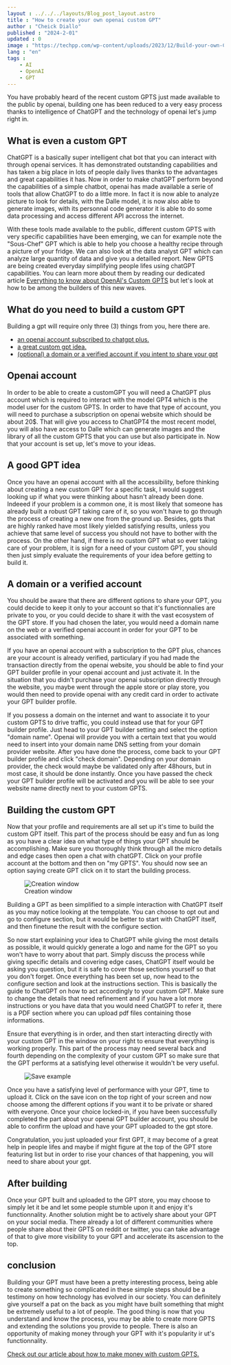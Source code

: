 ```yaml
---
layout : ../../../layouts/Blog_post_layout.astro
title : "How to create your own openai custom GPT"
author : "Cheick Diallo"
published : "2024-2-01"
updated : 0
image : "https://techpp.com/wp-content/uploads/2023/12/Build-your-own-Custom-GPT-with-chatgpt-for-Beginners.jpg"
lang : "en"
tags : 
    - AI
    - OpenAI
    - GPT
---
```


You have probably heard of the recent custom GPTS just made available to the public by openai, building one has been reduced to a very easy process thanks to intelligence of ChatGPT and the technology of openai let's jump right in.

## What is even a custom GPT

ChatGPT is a basically super intelligent chat bot that you can interact with through openai services. It has demonstrated outstanding capabilities and has taken a big place in lots of people daily lives thanks to the advantages and great capabilities it has. Now in order to make chatGPT perform beyond the capabilities of a simple chatbot, openai has made available a serie of tools that allow ChatGPT to do a little more. In fact it is now able to analyze picture to look for details, with the Dalle model, it is now also able to generate images, with its personnal code generator it is able to do some data processing and access different API accross the internet.

With these tools made available to the public, different custom GPTS with very specific capabilities have been emerging, we can for example note the "Sous-Chef" GPT which is able to help you choose a healthy recipe through a picture of your fridge. We can also look at the data analyst GPT which can analyze large quantity of data and give you a detailled report. New GPTS are being created everyday simplifying people lifes using chatGPT capabilities. You can learn more about them by reading our dedicated article [Everything to know about OpenAI's Custom GPTS](/blogs/en/how-to-create-your-own-openai-custom-gpt) but let's look at how to be among the builders of this new waves.

## What do you need to build a custom GPT
Building a gpt will require only three (3) things from you, here there are.

- [an openai account subscribed to chatgpt plus.](#openai-account)
- [a great custom gpt idea.](#a-good-gpt-idea) 
- [(optional) a domain or a verified account if you intent to share your gpt](#a-domain-or-a-verified-account)

## Openai account
In order to be able to create a customGPT you will need a ChatGPT plus account which is required to interact with the model GPT4 which is the model user for the custom GPTS. In order to have that type of account, you will need to purchase a subscription on openai website which should be about 20$.
That will give you access to ChatGPT4 the most recent model, you will also have access to Dalle which can generate images and the library of all the custom GPTS that you can use but also participate in. Now that your account is set up, let's move to your ideas.

## A good GPT idea
Once you have an openai account with all the accessibility, before thinking about creating a new custom GPT for a specific task, I would suggest looking up if what you were thinking about hasn't already been done. Indeeed if your problem is a common one, it is most likely that someone has already built a robust GPT taking care of it, so you won't have to go through the process of creating a new one from the ground up. Besides, gpts that are highly ranked have most likely yielded satisfying results, unless you achieve that same level of success you should not have to bother with the process. On the other hand, if there is no custom GPT what so ever taking care of your problem, it is sign for a need of your custom GPT, you should then just simply evaluate the requirements of your idea before getting to build it.

## A domain or a verified account
You should be aware that there are different options to share your GPT, you could decide to keep it only to your account so that it's functionnalies are private to you, or you could decide to share it with the vast ecosystem of the GPT store. If you had chosen the later, you would need a domain name on the web or a verified openai account in order for your GPT to be associated with something.

If you have an openai account with a subscription to the GPT plus, chances are your account is already verified, particulary if you had made the transaction directly from the openai website, you should be able to find your GPT builder profile in your openai account and just activate it. In the situation that you didn't purchase your openai subscription directly through the website, you maybe went through the apple store or play store, you would then need to provide openai with any credit card in order to activate your GPT builder profile.

If you possess a domain on the internet and want to associate it to your custom GPTS to drive traffic, you could instead use that for your GPT builder profile. Just head to your GPT builder setting and select the option "domain name". Openai will provide you with a certain text that you would need to insert into your domain name DNS setting from your domain provider website. After you have done the process, come back to your GPT builder profile and click "check domain". Depending on your domain provider, the check would maybe be validated only after 48hours, but in most case, it should be done instantly. Once you have passed the check your GPT builder profile will be activated and you will be able to see your website name directly next to your custom GPTS.


## Building the custom GPT

Now that your profile and requirements are all set up it's time to build the custom GPT itself. This part of the process should be easy and fun as long as you have a clear idea on what type of things your GPT should be accomplishing. Make sure you thoroughly think through all the micro details and edge cases then open a chat with chatGPT. Click on your profile account at the bottom and then on "my GPTS". You should now see an option saying create GPT click on it to start the building process.

<figure>
  <img src="https://www.searchenginejournal.com/wp-content/uploads/2023/11/configure-a-custom-gpt-654aae4a4fe7a-sej.png" alt="Creation window">
  <figcaption>Creation window</figcaption>
</figure>

Building a GPT as been simplified to a simple interaction with ChatGPT itself as you may notice looking at the tempplate. You can choose to opt out and go to configure section, but it would be better to start with ChatGPT itself, and then finetune the result with the configure section.

So now start explaining your idea to ChatGPT while giving the most details as possible, it would quickly generate a logo and name for the GPT so you won't have to worry about that part. Simply discuss the process while giving specific details and covering edge cases, ChatGPT itself would be asking you question, but it is safe to cover those sections yourself so that you don't forget. Once everything has been set up, now head to the configure section and look at the instructions section. This is basically the guide to ChatGPT on how to act accordingly to your custom GPT. Make sure to change the details that need refinement and if you have a lot more instructions or you have data that you would need ChatGPT to refer it, there is a PDF section where you can upload pdf files containing those informations.

Ensure that everything is in order, and then start interacting directly with your custom GPT in the window on your right to ensure that everything is working properly. This part of the process may need several back and fourth depending on the complexity of your custom GPT so make sure that the GPT performs at a satisfying level otherwise it wouldn't be very useful. 

<figure>
  <img src="https://venturebeat.com/wp-content/uploads/2023/11/save-gpt-builder.jpg?resize=2480%2C1276&strip=all" alt="Save example">
  <figcaption></figcaption>
</figure>

Once you have a satisfying level of performance with your GPT, time to upload it. Click on the save icon on the top right of your screen and now choose among the different options if you want it to be private or shared with everyone. Once your choice locked-in, if you have been successfully completed the part about your openai GPT builder account, you should be able to confirm the upload and have your GPT uploaded to the gpt store.

Congratulation, you just uploaded your first GPT, it may become of a great help in people lifes and maybe if might figure at the top of the GPT store featuring list but in order to rise your chances of that happening, you will need to share about your gpt.

## After building
Once your GPT built and uploaded to the GPT store, you may choose to simply let it be and let some people stumble upon it and enjoy it's functionnality. Another solution might be to actively share about your GPT on your social media. There already a lot of different communities where people share about their GPTS on reddit or twitter, you can take advantage of that to give more visibility to your GPT and accelerate its ascension to the top. 

## conclusion
Building your GPT must have been a pretty interesting process, being able to create something so complicated in these simple steps should be a testimony on how technology has evolved in our society. You can definitely give yourself a pat on the back as you might have built something that might be extremely useful to a lot of people. The good thing is now that you understand and know the process, you may be able to create more GPTS and extending the solutions you provide to people. There is also an opportunity of making money through your GPT with it's popularity ir ut's functionnality. 

[Check out our article about how to make money with custom GPTS.](/)